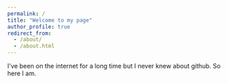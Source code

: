 ```yaml
---
permalink: /
title: "Welcome to my page"
author_profile: true
redirect_from: 
  - /about/
  - /about.html
---
```


I've been on the internet for a long time but I never knew about github. So here I am.
